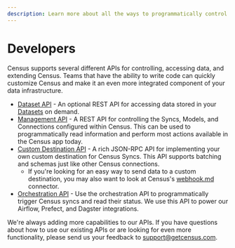 ```yaml
---
description: Learn more about all the ways to programmatically control Census
---
```


# Developers

Census supports several different APIs for controlling, accessing data, and extending Census. Teams that have the ability to write code can quickly customize Census and make it an even more integrated component of your data infrastructure.

* [Dataset API](entity-api.md) - An optional REST API for accessing data stored in your [Datasets](../data-models-and-entities/entities.md) on demand.
* [Management API](api.md) - A REST API for controlling the Syncs, Models, and Connections configured within Census. This can be used to programmatically read information and perform most actions available in the Census app today.
* [Custom Destination API](custom-api.md) - A rich JSON-RPC API for implementing your own custom destination for Census Syncs. This API supports batching and schemas just like other Census connections.
  * If you're looking for an easy way to send data to a custom destination, you may also want to look at Census's [webhook.md](../../destinations/webhook.md "mention") connector.
* [Orchestration API](../core-concept/triggering-syncs.md#sync-trigger-api) - Use the orchestration API to programmatically trigger Census syncs and read their status. We use this API to power our Airflow, Prefect, and Dagster integrations.

We're always adding more capabilities to our APIs. If you have questions about how to use our existing APIs or are looking for even more functionality, please send us your feedback to [support@getcensus.com](mailto:support@getcensus.com).
